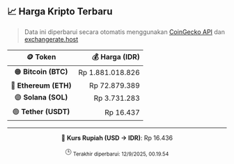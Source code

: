 

<!-- HARGA_KRIPTO -->
## 📈 Harga Kripto Terbaru

> Data ini diperbarui secara otomatis menggunakan [CoinGecko API](https://www.coingecko.com/) dan [exchangerate.host](https://exchangerate.host/)

<div align="center">

| 🪙 Token | 💰 Harga (IDR) |
|:------:|---------------:|
| 🟠 **Bitcoin (BTC)**   | Rp 1.881.018.826 |
| 🔵 **Ethereum (ETH)**  | Rp 72.879.389 |
| 🟣 **Solana (SOL)**    | Rp 3.731.283 |
| 🟢 **Tether (USDT)**   | Rp 16.437 |

---

💱 **Kurs Rupiah (USD → IDR)**: Rp 16.436

🕒 <sub>Terakhir diperbarui: 12/9/2025, 00.19.54</sub>

</div>
<!-- /HARGA_KRIPTO -->